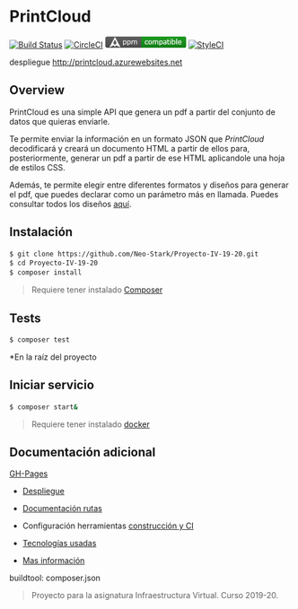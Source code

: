 # PrintCloud

[![Build Status](https://travis-ci.com/Neo-Stark/Proyecto-IV-19-20.svg?branch=master)](https://travis-ci.com/Neo-Stark/Proyecto-IV-19-20)
[![CircleCI](https://circleci.com/gh/Neo-Stark/Proyecto-IV-19-20.svg?style=svg)](https://circleci.com/gh/Neo-Stark/Proyecto-IV-19-20)
[![PPM Compatible](https://raw.githubusercontent.com/php-pm/ppm-badge/master/ppm-badge.png)](https://github.com/php-pm/php-pm)
[![StyleCI](https://github.styleci.io/repos/208740465/shield?branch=master)](https://github.styleci.io/repos/208740465)

despliegue http://printcloud.azurewebsites.net

## Overview

PrintCloud es una simple API que genera un pdf a partir del conjunto de datos que quieras enviarle.

Te permite enviar la información en un formato JSON que *PrintCloud* decodificará y creará un documento HTML a partir de ellos para, posteriormente, generar un pdf a partir de ese HTML aplicandole una hoja de estilos CSS.

Además, te permite elegir entre diferentes formatos y diseños para generar el pdf, que puedes declarar como un parámetro más en llamada. Puedes consultar todos los diseños [aquí](docs/styles).

## Instalación

```bash
$ git clone https://github.com/Neo-Stark/Proyecto-IV-19-20.git
$ cd Proyecto-IV-19-20
$ composer install
```
>Requiere tener instalado [Composer](https://getcomposer.org)

## Tests
```bash
$ composer test
```
*En la raíz del proyecto

## Iniciar servicio
```bash
$ composer start&
```
>Requiere tener instalado [docker](https://docs.docker.com/install/linux/docker-ce/ubuntu/)

## Documentación adicional

[GH-Pages](https://neo-stark.github.io/Proyecto-IV-19-20/)

- [Despliegue](docs/despliegue.md)

- [Documentación rutas](docs/rutas.md)
- Configuración herramientas [construcción y CI](docs/CI-herramientas.md)
- [Tecnologías usadas](docs/Tecnologías.md)
- [Mas información](docs/MasInformacion.md)

buildtool: composer.json

> Proyecto para la asignatura Infraestructura Virtual. Curso 2019-20.
